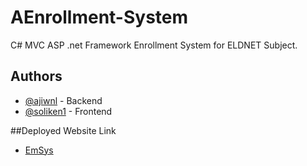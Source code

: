 # AEnrollment-System
C# MVC ASP .net Framework Enrollment System for ELDNET Subject.

## Authors
- [@ajiwnl](https://www.github.com/ajiwnl) - Backend
- [@soliken1](https://www.github.com/soliken1) - Frontend

##Deployed Website Link
- [EmSys](http://emsys.somee.com/)
